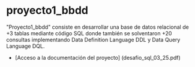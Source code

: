 # proyecto1_bbdd
"Proyecto1_bbdd" consiste en desarrollar una base de datos relacional de +3 tablas mediante código SQL donde también se solventaron +20 consultas implementando Data Definition Language DDL y Data Query Language DQL.

+ [Acceso a la documentación del proyecto] (desafio_sql_03_25.pdf)
